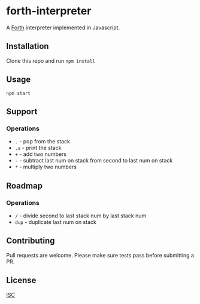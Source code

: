 # forth-interpreter

A [Forth](https://en.wikipedia.org/wiki/Forth_(programming_language)) interpreter implemented in Javascript.

## Installation

Clone this repo and run `npm install`

## Usage

```
npm start
```

## Support
### Operations
- `.` - pop from the stack
- `.s` - print the stack
- `+` - add two numbers
- `-` - subtract last num on stack from second to last num on stack
- `*` - multiply two numbers

## Roadmap
### Operations
- `/` - divide second to last stack num by last stack num
- `dup` - duplicate last num on stack

## Contributing

Pull requests are welcome. Please make sure tests pass before submitting a PR.

## License
[ISC](https://choosealicense.com/licenses/isc/)